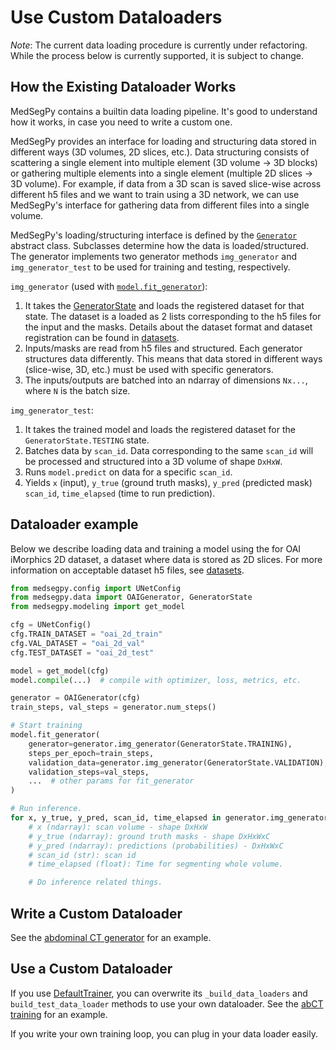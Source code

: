 
# Use Custom Dataloaders

*Note*: The current data loading procedure is currently under refactoring.
While the process below is currently supported, it is subject to change.

## How the Existing Dataloader Works

MedSegPy contains a builtin data loading pipeline.
It's good to understand how it works, in case you need to write a custom one.

MedSegPy provides an interface for loading and structuring data stored in
different ways (3D volumes, 2D slices, etc.). Data structuring consists of
scattering a single element into multiple element (3D volume -> 3D blocks) or
gathering multiple elements into a single element
(multiple 2D slices -> 3D volume). For example, if data from a 3D scan is
saved slice-wise across different h5 files and we want to train using a
3D network, we can use MedSegPy's interface for gathering data from different
files into a single volume.

MedSegPy's loading/structuring interface is defined by the
[`Generator`](../modules/data.html#detectron2.data.Generator) abstract class.
Subclasses determine how the data is loaded/structured. The generator implements
two generator methods `img_generator` and `img_generator_test` to be used for
training and testing, respectively.

`img_generator` (used with [`model.fit_generator`](https://keras.io/models/sequential/)):
1. It takes the
   [GeneratorState](../modules/data.html#detectron2.data.GeneratorState) and
   loads the registered dataset for that state. The dataset is a loaded as 2
   lists corresponding to the h5 files for the input and the masks.
   Details about the dataset format and dataset registration can be found in
   [datasets](datasets.html).
2. Inputs/masks are read from h5 files and structured. Each generator
   structures data differently. This means that data stored in
   different ways (slice-wise, 3D, etc.) must be used with specific generators.
3. The inputs/outputs are batched into an ndarray of dimensions `Nx...`, where
   `N` is the batch size.

`img_generator_test`:
1. It takes the trained model and loads the registered dataset for the
   `GeneratorState.TESTING` state.
2. Batches data by `scan_id`. Data corresponding to the same `scan_id` will be
   processed and structured into a 3D volume of shape `DxHxW`.
3. Runs `model.predict` on data for a specific `scan_id`.
4. Yields `x` (input), `y_true` (ground truth masks), `y_pred` (predicted mask)
   `scan_id`, `time_elapsed` (time to run prediction).

## Dataloader example
Below we describe loading data and training a model using the for
OAI iMorphics 2D dataset, a dataset where data is stored
as 2D slices. For more information on acceptable dataset h5 files, see
[datasets](datasets.html).

```python
from medsegpy.config import UNetConfig
from medsegpy.data import OAIGenerator, GeneratorState
from medsegpy.modeling import get_model

cfg = UNetConfig()
cfg.TRAIN_DATASET = "oai_2d_train"
cfg.VAL_DATASET = "oai_2d_val"
cfg.TEST_DATASET = "oai_2d_test"

model = get_model(cfg)
model.compile(...)  # compile with optimizer, loss, metrics, etc.

generator = OAIGenerator(cfg)
train_steps, val_steps = generator.num_steps()

# Start training
model.fit_generator(
    generator=generator.img_generator(GeneratorState.TRAINING),
    steps_per_epoch=train_steps,
    validation_data=generator.img_generator(GeneratorState.VALIDATION),
    validation_steps=val_steps,
    ...  # other params for fit_generator
)

# Run inference.
for x, y_true, y_pred, scan_id, time_elapsed in generator.img_generator_test(model):
    # x (ndarray): scan volume - shape DxHxW
    # y_true (ndarray): ground truth masks - shape DxHxWxC
    # y_pred (ndarray): predictions (probabilities) - DxHxWxC
    # scan_id (str): scan id
    # time_elapsed (float): Time for segmenting whole volume.

    # Do inference related things.
```

## Write a Custom Dataloader
See the [abdominal CT generator](../modules/data.html#medsegpy.data.CTGenerator)
for an example.

## Use a Custom Dataloader

If you use [DefaultTrainer](../modules/engine.html#medsegpy.engine.defaults.DefaultTrainer),
you can overwrite its `_build_data_loaders` and `build_test_data_loader` methods to use your own dataloader.
See the [abCT training](../../tools/ct_train.py)
for an example.

If you write your own training loop, you can plug in your data loader easily.
